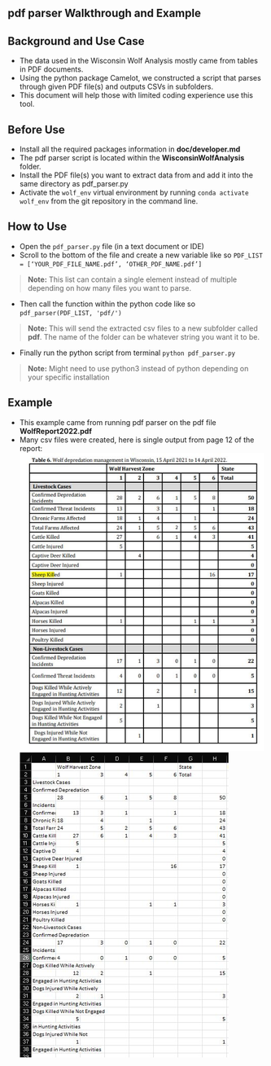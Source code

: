 ## pdf parser Walkthrough and Example 

## Background and Use Case
- The data used in the Wisconsin Wolf Analysis mostly came from tables in PDF documents.
- Using the python package Camelot, we constructed a script that parses through given PDF file(s) and outputs CSVs in subfolders.
- This document will help those with limited coding experience use this tool.

## Before Use

- Install all the required packages information in **doc/developer.md**
- The pdf parser script is located within the **WisconsinWolfAnalysis** folder.
- Install the PDF file(s) you want to extract data from and add it into the same directory as pdf_parser.py
- Activate the `wolf_env` virtual environment by running `conda activate wolf_env` from the git repository in the command line. 


## How to Use

- Open the `pdf_parser.py` file (in a text document or IDE)
- Scroll to the bottom of the file and create a new variable like so
`PDF_LIST = [‘YOUR_PDF_FILE_NAME.pdf’, ‘OTHER_PDF_NAME.pdf’]`
> **Note:** This list can contain a single element instead of multiple depending on how many files you want to parse.
- Then call the function within the python code like so
`pdf_parser(PDF_LIST, 'pdf/')`
>**Note:** This will send the extracted csv files to a new subfolder called **pdf**. The name of the folder can be whatever string you want it to be. 
- Finally run the python script from terminal 
`python pdf_parser.py`
>**Note:** Might need to use python3 instead of python depending on your specific installation 
 
## Example 
- This example came from running pdf parser on the pdf file **WolfReport2022.pdf**
- Many csv files were created, here is single output from page 12 of the report:
![Alt text](pdf_parser_example_input.JPG  "PDF version")
![Alt text](pdf_parser_example_output.JPG  "CSV version")


